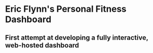 # Eric Flynn's Personal Fitness Dashboard
## First attempt at developing a fully interactive, web-hosted dashboard
